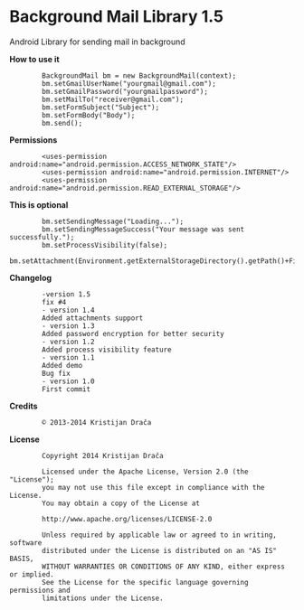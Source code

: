 Background Mail Library 1.5
=====================

Android Library for sending mail in background

**How to use it**

            BackgroundMail bm = new BackgroundMail(context);
            bm.setGmailUserName("yourgmail@gmail.com");
            bm.setGmailPassword("yourgmailpassword");
            bm.setMailTo("receiver@gmail.com");
            bm.setFormSubject("Subject");
            bm.setFormBody("Body");
            bm.send();
            
**Permissions**

            <uses-permission android:name="android.permission.ACCESS_NETWORK_STATE"/>
            <uses-permission android:name="android.permission.INTERNET"/>
            <uses-permission android:name="android.permission.READ_EXTERNAL_STORAGE"/>
            
**This is optional**

            bm.setSendingMessage("Loading...");
            bm.setSendingMessageSuccess("Your message was sent successfully.");
            bm.setProcessVisibility(false);
            bm.setAttachment(Environment.getExternalStorageDirectory().getPath()+File.pathSeparator+"somefile.txt");
            
**Changelog**
			
			-version 1.5
			fix #4
			- version 1.4
			Added attachments support
            - version 1.3
            Added password encryption for better security
            - version 1.2
            Added process visibility feature
            - version 1.1
            Added demo
            Bug fix
            - version 1.0
            First commit

**Credits**

            © 2013-2014 Kristijan Drača     
            
**License**

			Copyright 2014 Kristijan Drača

			Licensed under the Apache License, Version 2.0 (the "License");
			you may not use this file except in compliance with the License.
			You may obtain a copy of the License at

			http://www.apache.org/licenses/LICENSE-2.0

			Unless required by applicable law or agreed to in writing, software
			distributed under the License is distributed on an "AS IS" BASIS,
			WITHOUT WARRANTIES OR CONDITIONS OF ANY KIND, either express or implied.
			See the License for the specific language governing permissions and
			limitations under the License.


